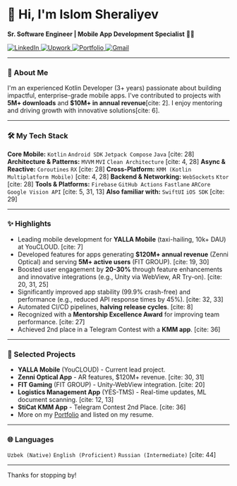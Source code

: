 # 👋 Hi, I'm Islom Sheraliyev

**Sr. Software Engineer | Mobile App Development Specialist** 📱✨

<a href="https://linkedin.com/in/islom-sheraliyev" target="_blank">
  <img src="https://img.shields.io/badge/LinkedIn-0077B5?style=for-the-badge&logo=linkedin&logoColor=white" alt="LinkedIn"/>
</a>
<a href="https://upwork.com/freelancers/~015fcb04ce66ed6cf1" target="_blank">
  <img src="https://img.shields.io/badge/Upwork-6FDA44?style=for-the-badge&logo=upwork&logoColor=white" alt="Upwork"/>
</a>
<a href="https://isheraliyev.framer.website" target="_blank">
  <img src="https://img.shields.io/badge/Portfolio-000000?style=for-the-badge&logo=framer&logoColor=white" alt="Portfolio"/>
</a>
<a href="mailto:iamsheraliyev@gmail.com">
  <img src="https://img.shields.io/badge/Gmail-D14836?style=for-the-badge&logo=gmail&logoColor=white" alt="Gmail"/>
</a>

---

### 🚀 About Me

I'm an experienced Kotlin Developer (3+ years) passionate about building impactful, enterprise-grade mobile apps. I've contributed to projects with **5M+ downloads** and **$10M+ in annual revenue**[cite: 2]. I enjoy mentoring and driving growth with innovative solutions[cite: 6].

---


### 🛠️ My Tech Stack

**Core Mobile:** `Kotlin` `Android SDK` `Jetpack Compose` `Java` [cite: 28]
**Architecture & Patterns:** `MVVM` `MVI` `Clean Architecture` [cite: 4, 28]
**Async & Reactive:** `Coroutines` `RX` [cite: 28]
**Cross-Platform:** `KMM (Kotlin Multiplatform Mobile)` [cite: 4, 28]
**Backend & Networking:** `WebSockets` `Ktor` [cite: 28]
**Tools & Platforms:** `Firebase` `GitHub Actions` `Fastlane` `ARCore` `Google Vision API` [cite: 5, 31, 13]
**Also familiar with:** `SwiftUI` `iOS SDK` [cite: 29]

---

### ✨ Highlights

* Leading mobile development for **YALLA Mobile** (taxi-hailing, 10k+ DAU) at YouCLOUD. [cite: 7]
* Developed features for apps generating **$120M+ annual revenue** (Zenni Optical) and serving **5M+ active users** (FIT GROUP). [cite: 19, 30]
* Boosted user engagement by **20-30%** through feature enhancements and innovative integrations (e.g., Unity via WebView, AR Try-on). [cite: 20, 31, 25]
* Significantly improved app stability (99.9% crash-free) and performance (e.g., reduced API response times by 45%). [cite: 32, 33]
* Automated CI/CD pipelines, **halving release cycles**. [cite: 8]
* Recognized with a **Mentorship Excellence Award** for improving team performance. [cite: 27]
* Achieved 2nd place in a Telegram Contest with a **KMM app**. [cite: 36]

---

### 🚀 Selected Projects

* **YALLA Mobile** (YouCLOUD) - Current lead project.
* **Zenni Optical App** - AR features, $120M+ revenue. [cite: 30, 31]
* **FIT Gaming** (FIT GROUP) - Unity-WebView integration. [cite: 20]
* **Logistics Management App** (YES-TMS) - Real-time updates, ML document scanning. [cite: 12, 13]
* **StiCat KMM App** - Telegram Contest 2nd Place. [cite: 36]
* More on my [Portfolio](https://isheraliyev.framer.website) and listed on my resume.

---
### 🌐 Languages
`Uzbek (Native)` `English (Proficient)` `Russian (Intermediate)` [cite: 44]

---

Thanks for stopping by!

